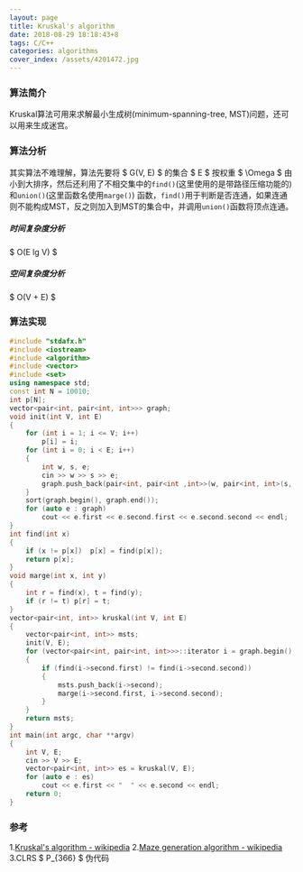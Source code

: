 ```yaml
---
layout: page
title: Kruskal's algorithm
date: 2018-08-29 18:18:43+8
tags: C/C++
categories: algorithms
cover_index: /assets/4201472.jpg
---
```


### 算法简介

Kruskal算法可用来求解最小生成树(minimum-spanning-tree, MST)问题，还可以用来生成迷宫。

### 算法分析

其实算法不难理解，算法先要将 $ G(V, E) $ 的集合 $ E $ 按权重 $ \Omega $ 由小到大排序，然后还利用了不相交集中的`find()`(这里使用的是带路径压缩功能的) 和`union()`(这里函数名使用`marge()`) 函数，`find()`用于判断是否连通，如果连通则不能构成MST，反之则加入到MST的集合中，并调用`union()`函数将顶点连通。

##### 时间复杂度分析

$ O(E lg V) $

##### 空间复杂度分析

$ O(V + E) $

### 算法实现

```C++
#include "stdafx.h"
#include <iostream>
#include <algorithm>
#include <vector>
#include <set>
using namespace std;
const int N = 10010;
int p[N];
vector<pair<int, pair<int, int>>> graph;
void init(int V, int E)
{
	for (int i = 1; i <= V; i++)
		p[i] = i;
	for (int i = 0; i < E; i++)
	{
		int w, s, e;
		cin >> w >> s >> e;
		graph.push_back(pair<int, pair<int ,int>>(w, pair<int, int>(s, e)));
	}
	sort(graph.begin(), graph.end());
	for (auto e : graph)
		cout << e.first << e.second.first << e.second.second << endl;
}
int find(int x)
{
	if (x != p[x])	p[x] = find(p[x]);
	return p[x];
}
void marge(int x, int y)
{
	int r = find(x), t = find(y);
	if (r != t)	p[r] = t;
}
vector<pair<int, int>> kruskal(int V, int E)
{
	vector<pair<int, int>> msts;
	init(V, E);
	for (vector<pair<int, pair<int, int>>>::iterator i = graph.begin(); i != graph.end(); i++)
	{
		if (find(i->second.first) != find(i->second.second))
		{
			msts.push_back(i->second);
			marge(i->second.first, i->second.second);
		}
	}
	return msts;
}
int main(int argc, char **argv)
{
	int V, E;
	cin >> V >> E;
	vector<pair<int, int>> es = kruskal(V, E);
	for (auto e : es)
		cout << e.first << "  " << e.second << endl;
	return 0;
}
```

### 参考

1.[Kruskal's algorithm - wikipedia](https://en.wikipedia.org/wiki/Kruskal%27s_algorithm)
2.[Maze generation algorithm - wikipedia](https://en.wikipedia.org/wiki/Maze_generation_algorithm)
3.CLRS $ P_{366} $ 伪代码